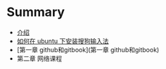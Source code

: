 # Summary

* [介绍](README.md)
* [如何在 ubuntu 下安装搜狗输入法](posts/work03.md)
* [第一章 github和gitbook](第一章 github和gitbook)
* 第二章 网络课程

